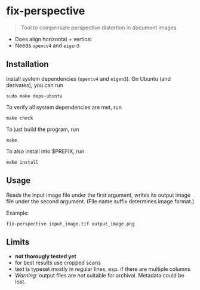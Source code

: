 # fix-perspective

> Tool to compensate perspective distortion in document images

* Does align horizontal + vertical
* Needs `opencv4` and `eigen3`

## Installation

Install system dependencies (`opencv4` and `eigen3`). On Ubuntu (and derivates), you can run

    sudo make deps-ubuntu

To verify all system dependencies are met, run

    make check

To just build the program, run

    make

To also install into $PREFIX, run

    make install

## Usage

Reads the input image file under the first argument, writes its output image file under the second argument. (File name suffix determines image format.)

Example:

    fix-perspective input_image.tif output_image.png

## Limits

- **not thorougly tested yet**
- for best results use cropped scans
- text is typeset mostly in regular lines, esp. if there are multiple columns
- *Warning:* output files are *not* suitable for archival. Metadata could be lost.
